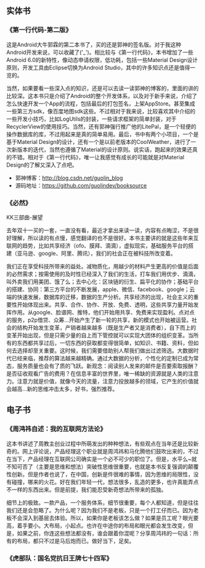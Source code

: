 ## 实体书

### 《第一行代码-第二版》

这是Android大牛郭霖的第二本书了，买的还是郭神的签名版。对于我这种Android开发来说，可以收藏了('_')。相比较与《第一行代码》，本书增加了一些Android 6.0的新特性，像动态申请权限，低功耗，包括一些Material Design设计原则，开发工具由Eclipse切换为Android Studio，其中的许多知识点还是值得一览的。

当然，如果要看一些深入点的知识，还是可以去读一读郭神的博客的，里面的讲的比较深。这本书只是介绍了Android的整个开发体系，以及对于新手来说，介绍了怎么快速开发一个App的流程，包括最后的打包签名，上架AppStore。甚至集成一些第三方sdk，像百度地图sdk这些。不过相对于我来说，比较喜欢其中介绍的一些开发小技巧，比如LogUtils的封装，一些请求框架的简单封装，对于RecyclerView的使用技巧。当然，还有郭神强行推广他的LitePal，是一个轻便的操作数据库的库，不过用起来是真的简单易用。最后，书中有两个小项目，一个是基于Material Design的设计，还有一个是以前老版本的CoolWeather，进行了一次新版本的迭代，当然也遵循了Material的设计原则。说实话，跑起来的效果还真的不错。相对于《第一行代码》，唯一让我感觉有成长的可能就是对Material Design的了解又深入了点吧。

- 郭神博客：http://blog.csdn.net/guolin_blog
- 源码地址：https://github.com/guolindev/booksource


### 《必然》

KK三部曲-展望

去年双十一买的一套，一直没有看，最近才拿出来读一读，内容有点晦涩，不是很好理解，所以读的有点慢，感觉翻译的也不是很好。本书主要讲的就是这些年来互联网的趋势，比如共享经济（ofo、膜拜、滴滴），虚拟现实，基础服务平台的搭建（亚马逊、google、阿里、腾讯），我们的社会正在被科技所改变着。

我们正在享受科技所带来的益处。减物质化，用越少的材料产生更高的价值是后面的必然需求；按需使用的及时性已经深入了我们的生活，打车我们用优步、滴滴，叫外卖我们用美团、饿了么；去中心化：区块链的衍生、扁平化的协作；基础平台的搭建、协同：第三方平台的不断发展，apple、微信、facebook、google；云端的快速发展，数据库的迁移，数据的生产分析。共享经济的出现，社会主义的重要性开始体现出来。共享、合作、协作、开放、免费、透明，这些共享力量开始发挥作用。从google、脸谱网、推特，他们开始用共享、免费来实现盈利。点对点的服务，p2p借贷、众筹...开始产生了新一轮的共享，新的模式也开始被运营。社会的结构开始发生变革，产销者越来越多（既是生产者又是消费者），自下而上的变革开始出现，但是只需少量的自上而下管控就可以实现大团体的组织变革。当所有的东西都共享过后，一切东西的获取都变得很简单，如知识、书籍、资料，但如何去选择却至关重要。这时候，我们需要借助别人帮我们做出过滤筛选。大数据时代已经来临，推荐的算法越来越精确。通过大数据的分析，个性化的定制已成为常态，服务质量也会有了质的飞跃。新观念：阅读别人发来的邮件是否要索取报酬？是否征收观看广告的费用？在信息丰富的世界里，唯一稀缺的资源就是人类的注意力。注意力就是价值，就像今天的流量，注意力投放越多的领域，它产生的价值就会越高...新的思维冲击太多，好书，强烈推荐。


## 电子书

### 《周鸿祎自述：我的互联网方法论》

这本书讲述了周教主创业过程中所萌发出的种种想法，有些观点在当年还是比较新奇的。网上评论说，产品经理这个职业就是周鸿祎和马化腾他们鼓吹出来的，不过在当下，产品经理在互联网公司确实是一个必不可少的职位了。但是，水平么~就不知可否了（主要是思维和想法）突破性思维很重要，也就是本书反复强调的颠覆性创新。但是作者也说了，在中国，创新是件很难的事情，因为思维的局限性，没有碰撞，哪来的火花。好在我们年轻一代，想法很多，乱造的更多，也许真能弄点不一样的东西出来。但是前提，我们能忍受新奇想法所带来的孤独。

细节上的极致。一款产品，一个服务体系，细节很重要，每个人都知道，但是往往我们还是会忽略了。为什么呢？因为我们不是老板，只是一个打工仔而已。因为老板不会深入到基层去体验。所以，如果你是老板该怎么做？如果是员工呢？眼光要高，着手要小。大布局，小起点。也许在中途你的布局和眼光都会发生改变，但是，如果之前，你连这些想法都没有，谁会跟着你混呢？分享周鸿祎的一句话：所有的布局，都只不过是马后炮而已。做好当下，足矣。


### 《虎部队：国名党抗日王牌七十四军》